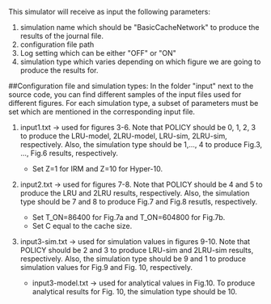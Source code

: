 This simulator will receive as input the following parameters:

1) simulation name which should be "BasicCacheNetwork" to produce the results of the journal file.
2) configuration file path
3) Log setting which can be either "OFF" or "ON"
4) simulation type which varies depending on which figure we are going to produce the results for.

##Configuration file and simulation types:
In the folder "input" next to the source code, you can find different samples of the input files used for different figures. For each simulation type, a subset of parameters must be set which are mentioned in the corresponding input file.

1) input1.txt -> used for figures 3-6. Note that POLICY should be 0, 1, 2, 3 to produce the LRU-model, 2LRU-model, LRU-sim, 2LRU-sim, respectively. Also, the simulation type should be 1,..., 4 to produce Fig.3, ..., Fig.6 results, respectively.

    *  Set Z=1 for IRM and Z=10 for Hyper-10.


2) input2.txt -> used for figures 7-8. Note that POLICY should be 4 and 5 to produce the LRU and 2LRU results, respectively. Also, the simulation type should be 7 and 8 to produce Fig.7 and Fig.8 resutls, respectively.

    *  Set T_ON=86400 for Fig.7a and T_ON=604800 for Fig.7b.
    *  Set C equal to the cache size.


3) input3-sim.txt -> used for simulation values in figures 9-10. Note that POLICY should be 2 and 3 to produce LRU-sim and 2LRU-sim results, respectively.  Also, the simulation type should be 9 and 1 to produce simulation values for Fig.9 and Fig. 10, respectively. 

    * input3-model.txt -> used for analytical values in Fig.10. To produce analytical  results for Fig. 10, the simulation type should be 10. 

 

